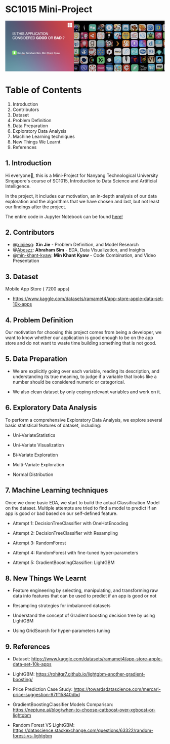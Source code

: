   

# SC1015 Mini-Project

![alt text](open.png "Title")


# Table of Contents
1. Introduction
2. Contributors
3. Dataset
4. Problem Definition
5. Data Preparation
6. Exploratory Data Analysis
7. Machine Learning techniques
8. New Things We Learnt
9. References


## 1. Introduction
Hi everyone👋, this is a Mini-Project for Nanyang Technological University Singapore's course of SC1015, Introduction to Data Science and Artificial Intelligence.

In the project, it includes our motivation, an in-depth analysis of our data exploration and the algorithms that we have chosen and last, but not least our findings after the project.

The entire code in Jupyter Notebook can be found [here!](https://github.com/xinjiesg/SC1015-Mini-Project/blob/main/DSCi%20Group%20L%20finalv2.ipynb)

## 2. Contributors
-   @[xinjiesg](https://github.com/xinjiesg): **Xin Jie** - Problem Definition, and Model Research
-   @[Abeszz](https://github.com/Abeszz): **Abraham Sim** - EDA, Data Visualization, and Insights
-   @[min-khant-kyaw](https://github.com/min-khant-kyaw): **Min Khant Kyaw** - Code Combination, and Video Presentation


## 3. Dataset

Mobile App Store ( 7200 apps)
- https://www.kaggle.com/datasets/ramamet4/app-store-apple-data-set-10k-apps

## 4. Problem Definition

Our motivation for choosing this project comes from being a developer, we want to know whether our application is good enough to be on the app store and do not want to waste time building something that is not good.


## 5. Data Preparation

- We are explicitly going over each variable, reading its description, and understanding its true meaning, to judge if a variable that looks like a number should be considered numeric or categorical.

- We also clean dataset by only coping relevant variables and work on it. 

## 6. Exploratory Data Analysis


To perform a comprehensive Exploratory Data Analysis, we explore several basic statistical features of dataset, including:

- Uni-VariateStatistics

- Uni-Variate Visualization

- Bi-Variate Exploration

- Multi-Variate Exploration

- Normal Distribution


## 7. Machine Learning techniques

Once we done basic EDA, we start to build the actual Classification Model on the dataset. Multiple attempts are tried to find a model to predict if an app is good or bad based on our self-defined feature.

- Attempt 1: DecisionTreeClassifier with OneHotEncoding

- Attempt 2: DecisionTreeClassifier with Resampling

- Attempt 3: RandomForest

- Attempt 4: RandomForest with fine-tuned hyper-parameters

- Attempt 5: GradientBoostingClassifier: LightGBM

  

## 8. New Things We Learnt

- Feature engineering by selecting, manipulating, and transforming raw data into features that can be used to predict if an app is good or not

- Resampling strategies for imbalanced datasets

- Understand the concept of Gradient boosting decision tree by using LightGBM

- Using GridSearch for hyper-parameters tuning

## 9. References

- Dataset: https://www.kaggle.com/datasets/ramamet4/app-store-apple-data-set-10k-apps

- LightGBM: https://rohitgr7.github.io/lightgbm-another-gradient-boosting/

- Price Prediction Case Study: https://towardsdatascience.com/mercari-price-suggestion-97ff15840dbd

- GradientBoostingClassifier Models Comparison: https://neptune.ai/blog/when-to-choose-catboost-over-xgboost-or-lightgbm

- Random Forest VS LightGBM: https://datascience.stackexchange.com/questions/63322/random-forest-vs-lightgbm
